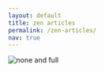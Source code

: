 ```yaml
---
layout: default
title: zen articles
permalink: /zen-articles/
nav: true
---
```


<!-- ![Walle Image](/assets/img/walle.jpg)
![Earthrise](/assets/img/NASA-Apollo8-Dec24-Earthrise.jpg) -->
![none and full](/assets/img/article2.png)
